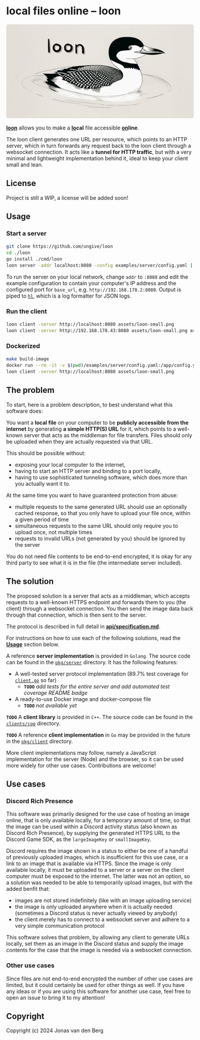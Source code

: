 # local files online &ndash; loon

![loon logo](./assets/loon-small.png)

**<ins>loon</ins>** allows you to make
a **<ins>lo</ins>cal** file
accessible **<ins>on</ins>line**.

The loon client generates one URL per resource,
which points to an HTTP server,
which in turn forwards any request back to the loon client
through a websocket connection.
It acts like a **tunnel for HTTP traffic**,
but with a very minimal and lightweight implementation behind it,
ideal to keep your client small and lean.

## License

Project is still a WIP, a license will be added soon!

## Usage

### Start a server

```sh
git clone https://github.com/ungive/loon
cd ./loon
go install ./cmd/loon
loon server -addr localhost:8080 -config examples/server/config.yaml | hl -F
```

To run the server on your local network, change `addr` to `:8080`
and edit the example configuration
to contain your computer's IP address and the configured port for `base_url`,
e.g. `http://192.168.178.2:8080`.
Output is piped to [`hl`](https://github.com/pamburus/hl),
which is a log formatter for JSON logs.

### Run the client

```sh
loon client -server http://localhost:8080 assets/loon-small.png
loon client -server http://192.168.178.43:8080 assets/loon-small.png assets/loon-full.png
```

### Dockerized

```sh
make build-image
docker run --rm -it -v $(pwd)/examples/server/config.yaml:/app/config.yaml -p 8080:80 ungive/loon:latest
loon client -server http://localhost:8080 assets/loon-small.png
```

## The problem

To start, here is a problem description,
to best understand what this software does:

You want a **local file** on your computer
to be **publicly accessible from the internet**
by generating **a simple HTTP(S) URL** for it,
which points to a well-known server
that acts as the middleman for file transfers.
Files should only be uploaded
when they are actually requested via that URL.

This should be possible without:
- exposing your local computer to the internet,
- having to start an HTTP server and binding to a port locally,
- having to use sophisticated tunneling software,
  which does more than you actually want it to.

At the same time you want to have guaranteed protection from abuse:
- multiple requests to the same generated URL
  should use an optionally cached response,
  so that you only have to upload your file once,
  within a given period of time
- simultaneous requests to the same URL
  should only require you to upload once, not multiple times
- requests to invalid URLs (not generated by you)
  should be ignored by the server

You do not need file contents to be end-to-end encrypted,
it is okay for any third party to see what it is in the file
(the intermediate server included).

## The solution

The proposed solution is a server that acts as a middleman,
which accepts requests to a well-known HTTPS endpoint
and forwards them to you (the client) through a websocket connection.
You then send the image data back through that connection,
which is then sent to the server.

The protocol is described in full detail in
**[api/specification.md](./api/specification.md)**.

For instructions on how to use each of the following solutions,
read the [**Usage**](#usage) section below.

A reference **server implementation** is provided in `Golang`.
The source code can be found in the [`pkg/server`](./pkg/server) directory.
It has the following features:

- A well-tested server protocol implementation
  (89.7% test coverage for [`client.go`](./pkg/server/client.go) so far)
  - **`TODO`** *add tests for the entire server
    and add automated test coverage README badge*
- A ready-to-use Docker image and docker-compose file
  - **`TODO`** *not available yet*

**`TODO`** A **client library** is provided in `C++`.
The source code can be found in the [`clients/cpp`](./clients/cpp) directory.

**`TODO`** A reference **client implementation** in `Go`
may be provided in the future in the [`pkg/client`](./pkg/client) directory.

More client implementations may follow,
namely a JavaScript implementation for the server (Node)
and the browser, so it can be used more widely for other use cases.
Contributions are welcome!

## Use cases

### Discord Rich Presence

This software was primarily designed for the use case of
hosting an image online, that is only available locally,
for a temporary amount of time,
so that the image can be used within a Discord activity status
(also known as Discord Rich Presence),
by supplying the generated HTTPS URL to the Discord Game SDK,
as the `largeImageKey` or `smallImageKey`.

Discord requires the image shown in a status
to either be one of a handful of previously uploaded images,
which is insufficient for this use case,
or a link to an image that is available via HTTPS.
Since the image is only available locally, it must be uploaded to a server
or a server on the client computer must be exposed to the internet.
The latter was not an option, so a solution was needed
to be able to temporarily upload images,
but with the added benfit that:
- images are not stored indefinitely (like with an image uploading service)
- the image is only uploaded anywhere when it is actually needed
  (sometimes a Discord status is never actually viewed by anybody)
- the client merely has to connect to a websocket server
  and adhere to a very simple communication protocol

This software solves that problem,
by allowing any client to generate URLs locally,
set them as an image in the Discord status
and supply the image contents for the case that the image is needed
via a websocket connection.

### Other use cases

Since files are not end-to-end encrypted
the number of other use cases are limited,
but it could certainly be used for other things as well.
If you have any ideas or if you are using this software for another use case,
feel free to open an issue to bring it to my attention!

## Copyright

Copyright (c) 2024 Jonas van den Berg
